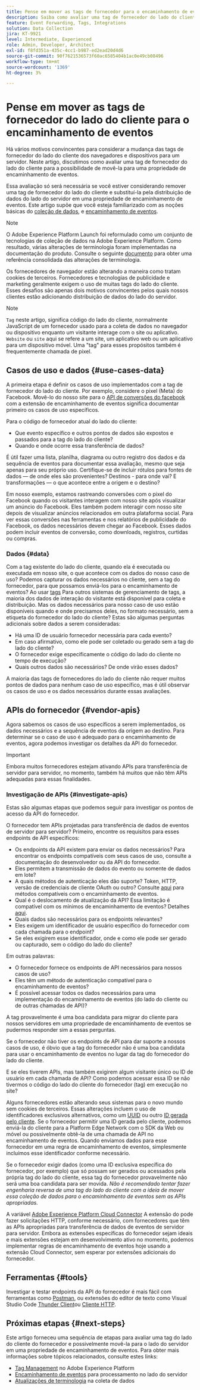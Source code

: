 ```yaml
---
title: Pense em mover as tags de fornecedor para o encaminhamento de eventos
description: Saiba como avaliar uma tag de fornecedor do lado do cliente para distribuição de dados do lado do servidor.
feature: Event Forwarding, Tags, Integrations
solution: Data Collection
jira: KT-9921
level: Intermediate, Experienced
role: Admin, Developer, Architect
exl-id: f8fd351a-435c-4cc1-b987-ed2ead20d4d6
source-git-commit: 90f7621536573f60ac6585404b1ac0e49cb08496
workflow-type: tm+mt
source-wordcount: '1369'
ht-degree: 3%

---
```


# Pense em mover as tags de fornecedor do lado do cliente para o encaminhamento de eventos

Há vários motivos convincentes para considerar a mudança das tags de fornecedor do lado do cliente dos navegadores e dispositivos para um servidor. Neste artigo, discutimos como avaliar uma tag de fornecedor do lado do cliente para a possibilidade de movê-la para uma propriedade de encaminhamento de eventos.

Essa avaliação só será necessária se você estiver considerando remover uma tag de fornecedor do lado do cliente e substituí-la pela distribuição de dados do lado do servidor em uma propriedade de encaminhamento de eventos. Este artigo supõe que você esteja familiarizado com as noções básicas do [coleção de dados](https://experienceleague.adobe.com/docs/data-collection.html), e [encaminhamento de eventos](https://experienceleague.adobe.com/docs/experience-platform/tags/event-forwarding/overview.html).

>[!NOTE]
>
>O Adobe Experience Platform Launch foi reformulado como um conjunto de tecnologias de coleção de dados na Adobe Experience Platform. Como resultado, várias alterações de terminologia foram implementadas na documentação do produto. Consulte o seguinte [documento](https://experienceleague.adobe.com/docs/experience-platform/tags/term-updates.html) para obter uma referência consolidada das alterações de terminologia.

Os fornecedores de navegador estão alterando a maneira como tratam cookies de terceiros. Fornecedores e tecnologias de publicidade e marketing geralmente exigem o uso de muitas tags do lado do cliente. Esses desafios são apenas dois motivos convincentes pelos quais nossos clientes estão adicionando distribuição de dados do lado do servidor.

>[!NOTE]
>
>`Tag` neste artigo, significa código do lado do cliente, normalmente JavaScript de um fornecedor usado para a coleta de dados no navegador ou dispositivo enquanto um visitante interage com o site ou aplicativo. `Website` ou `site` aqui se refere a um site, um aplicativo web ou um aplicativo para um dispositivo móvel. Uma &quot;tag&quot; para esses propósitos também é frequentemente chamada de pixel.

## Casos de uso e dados {#use-cases-data}

A primeira etapa é definir os casos de uso implementados com a tag de fornecedor do lado do cliente. Por exemplo, considere o pixel (Meta) do Facebook. Movê-lo do nosso site para o [API de conversões do facebook](https://exchange.adobe.com/apps/ec/105509/facebook-conversions-api-extension) com a extensão de encaminhamento de eventos significa documentar primeiro os casos de uso específicos.

Para o código de fornecedor atual do lado do cliente:

- Que evento específico e outros pontos de dados são expostos e passados para a tag do lado do cliente?
- Quando e onde ocorre essa transferência de dados?

É útil fazer uma lista, planilha, diagrama ou outro registro dos dados e da sequência de eventos para documentar essa avaliação, mesmo que seja apenas para seu próprio uso. Certifique-se de incluir rótulos para fontes de dados — de onde eles são provenientes? Destinos - para onde vai? E transformações — o que acontece entre a origem e o destino?

Em nosso exemplo, estamos rastreando conversões com o pixel do Facebook quando os visitantes interagem com nosso site após visualizar um anúncio do Facebook. Eles também podem interagir com nosso site depois de visualizar anúncios relacionados em outra plataforma social. Para ver essas conversões nas ferramentas e nos relatórios de publicidade do Facebook, os dados necessários devem chegar ao Facebook. Esses dados podem incluir eventos de conversão, como downloads, registros, curtidas ou compras.

### Dados {#data}

Com a tag existente do lado do cliente, quando ela é executada ou executada em nosso site, o que acontece com os dados do nosso caso de uso? Podemos capturar os dados necessários no cliente, sem a tag do fornecedor, para que possamos enviá-los para o encaminhamento de eventos? Ao usar [tags](https://experienceleague.adobe.com/docs/experience-platform/tags/home.html?lang=pt-BR) Para outros sistemas de gerenciamento de tags, a maioria dos dados de interação do visitante está disponível para coleta e distribuição. Mas os dados necessários para nosso caso de uso estão disponíveis quando e onde precisamos deles, no formato necessário, sem a etiqueta do fornecedor do lado do cliente? Estas são algumas perguntas adicionais sobre dados a serem consideradas:

- Há uma ID de usuário fornecedor necessária para cada evento?
- Em caso afirmativo, como ele pode ser coletado ou gerado sem a tag do lado do cliente?
- O fornecedor exige especificamente o código do lado do cliente no tempo de execução?
- Quais outros dados são necessários? De onde virão esses dados?

A maioria das tags de fornecedores do lado do cliente não requer muitos pontos de dados para nenhum caso de uso específico, mas é útil observar os casos de uso e os dados necessários durante essas avaliações.

## APIs do fornecedor {#vendor-apis}

Agora sabemos os casos de uso específicos a serem implementados, os dados necessários e a sequência de eventos da origem ao destino. Para determinar se o caso de uso é adequado para o encaminhamento de eventos, agora podemos investigar os detalhes da API do fornecedor.

>[!IMPORTANT]
>
>Embora muitos fornecedores estejam ativando APIs para transferência de servidor para servidor, no momento, também há muitos que não têm APIs adequadas para essas finalidades.

### Investigação de APIs {#investigate-apis}

Estas são algumas etapas que podemos seguir para investigar os pontos de acesso da API do fornecedor.

O fornecedor tem APIs projetadas para transferência de dados de eventos de servidor para servidor? Primeiro, encontre os requisitos para esses endpoints de API específicos:

- Os endpoints da API existem para enviar os dados necessários? Para encontrar os endpoints compatíveis com seus casos de uso, consulte a documentação do desenvolvedor ou da API do fornecedor.
- Eles permitem a transmissão de dados do evento ou somente de dados em lote?
- A quais métodos de autenticação eles dão suporte? Token, HTTP, versão de credenciais de cliente OAuth ou outro? Consulte [aqui](https://experienceleague.adobe.com/docs/experience-platform/tags/event-forwarding/secrets.html) para métodos compatíveis com o encaminhamento de eventos.
- Qual é o deslocamento de atualização da API? Essa limitação é compatível com os mínimos de encaminhamento de eventos? Detalhes [aqui](https://experienceleague.adobe.com/docs/experience-platform/tags/event-forwarding/secrets.html#:~:text=you%20can%20configure%20the%20Refresh%20Offset%20value%20for%20the%20secret).
- Quais dados são necessários para os endpoints relevantes?
- Eles exigem um identificador de usuário específico do fornecedor com cada chamada para o endpoint?
- Se eles exigirem esse identificador, onde e como ele pode ser gerado ou capturado, sem o código do lado do cliente?

Em outras palavras:

- O fornecedor fornece os endpoints de API necessários para nossos casos de uso?
- Eles têm um método de autenticação compatível para o encaminhamento de eventos?
- É possível acessar todos os dados necessários para uma implementação do encaminhamento de eventos (do lado do cliente ou de outras chamadas de API)?

A tag provavelmente é uma boa candidata para migrar do cliente para nossos servidores em uma propriedade de encaminhamento de eventos se pudermos responder sim a essas perguntas.

Se o fornecedor não tiver os endpoints de API para dar suporte a nossos casos de uso, é óbvio que a tag do fornecedor não é uma boa candidata para usar o encaminhamento de eventos no lugar da tag do fornecedor do lado do cliente.

E se eles tiverem APIs, mas também exigirem algum visitante único ou ID de usuário em cada chamada de API? Como podemos acessar essa ID se não tivermos o código do lado do cliente do fornecedor (tag) em execução no site?

Alguns fornecedores estão alterando seus sistemas para o novo mundo sem cookies de terceiros. Essas alterações incluem o uso de identificadores exclusivos alternativos, como um [UUID](https://developer.mozilla.org/en-US/docs/Glossary/UUID) ou outro [ID gerada pelo cliente](https://experienceleague.adobe.com/docs/experience-platform/edge/identity/first-party-device-ids.html). Se o fornecedor permitir uma ID gerada pelo cliente, podemos enviá-la do cliente para a Platform Edge Network com o SDK da Web ou móvel ou possivelmente obtê-la de uma chamada de API no encaminhamento de eventos. Quando enviamos dados para esse fornecedor em uma regra de encaminhamento de eventos, simplesmente incluímos esse identificador conforme necessário.

Se o fornecedor exigir dados (como uma ID exclusiva específica do fornecedor, por exemplo) que só possam ser gerados ou acessados pela própria tag do lado do cliente, essa tag do fornecedor provavelmente não será uma boa candidata para ser movida. _Não é recomendado tentar fazer engenharia reversa de uma tag do lado do cliente com a ideia de mover essa coleção de dados para o encaminhamento de eventos sem as APIs apropriadas._

A variável [Adobe Experience Platform Cloud Connector](https://experienceleague.adobe.com/docs/experience-platform/tags/extensions/adobe/cloud-connector/overview.html) A extensão do pode fazer solicitações HTTP, conforme necessário, com fornecedores que têm as APIs apropriadas para transferência de dados de eventos de servidor para servidor. Embora as extensões específicas do fornecedor sejam ideais e mais extensões estejam em desenvolvimento ativo no momento, podemos implementar regras de encaminhamento de eventos hoje usando a extensão Cloud Connector, sem esperar por extensões adicionais do fornecedor.

## Ferramentas {#tools}

Investigar e testar endpoints da API do fornecedor é mais fácil com ferramentas como [Postman](https://www.postman.com/), ou extensões do editor de texto como Visual Studio Code [Thunder Client](https://marketplace.visualstudio.com/items?itemName=rangav.vscode-thunder-client)ou [Cliente HTTP](https://marketplace.visualstudio.com/items?itemName=mkloubert.vscode-http-client).

## Próximas etapas {#next-steps}

Este artigo forneceu uma sequência de etapas para avaliar uma tag do lado do cliente do fornecedor e possivelmente movê-la para o lado do servidor em uma propriedade de encaminhamento de eventos. Para obter mais informações sobre tópicos relacionados, consulte estes links:

- [Tag Management](https://experienceleague.adobe.com/docs/experience-platform/tags/home.html?lang=pt-BR) no Adobe Experience Platform
- [Encaminhamento de eventos](https://experienceleague.adobe.com/docs/experience-platform/tags/event-forwarding/overview.html) para processamento no lado do servidor
- [Atualizações de terminologia](https://experienceleague.adobe.com/docs/experience-platform/tags/term-updates.html) na coleta de dados
